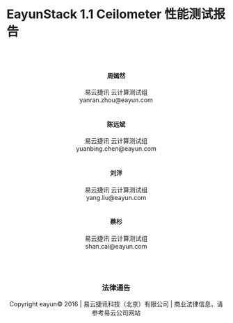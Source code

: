 # EayunStack 1.1 Ceilometer 性能测试报告

</br>
</br>
<center><h4>周嫣然</h4></center>
<center>易云捷讯 云计算测试组</br>yanran.zhou@eayun.com</center>
</br>
<center><h4>陈远斌</h4></center>
<center>易云捷讯 云计算测试组</br>yuanbing.chen@eayun.com</center>
</br>
<center><h4>刘洋</h4></center>
<center>易云捷讯 云计算测试组</br>yang.liu@eayun.com</center>
</br>
<center><h4>蔡杉</h4></center>
<center>易云捷讯 云计算测试组</br>shan.cai@eayun.com</center>
</br>
</br>
</br>
<center><h3>法律通告</h3></center>
<center>Copyright eayun© 2016 | 易云捷讯科技（北京）有限公司 | 商业法律信息，请参考易云公司网站</center>

